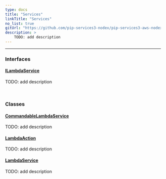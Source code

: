 ```yaml
---
type: docs
title: "Services"
linkTitle: "Services"
no_list: true
gitUrl: "https://github.com/pip-services3-nodex/pip-services3-aws-nodex"
description: >
    TODO: add description
---
```

---

<div class="module-body"> 


### Interfaces

#### [ILambdaService](ilambda_service)
TODO: add description

<br>

### Classes

#### [CommandableLambdaService](commandable_lambda_service)
TODO: add description

#### [LambdaAction](lambda_action)
TODO: add description


#### [LambdaService](lambda_service)
TODO: add description

</div>
